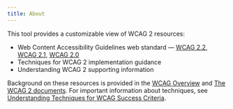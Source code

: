 ```yaml
---
title: About
---
```

This tool provides a customizable view of WCAG 2 resources:

-   Web Content Accessibility Guidelines web standard — [WCAG 2.2](https://www.w3.org/TR/WCAG22/), [WCAG 2.1](https://www.w3.org/TR/WCAG21/), [WCAG 2.0](https://www.w3.org/TR/WCAG20/)
-   Techniques for WCAG 2 implementation guidance
-   Understanding WCAG 2 supporting information

Background on these resources is provided in the [WCAG Overview](https://www.w3.org/WAI/standards-guidelines/wcag/) and [The WCAG 2 documents](https://www.w3.org/WAI/standards-guidelines/wcag/docs/). For important information about techniques, see [Understanding Techniques for WCAG Success Criteria](https://www.w3.org/WAI/WCAG22/Understanding/understanding-techniques.html#understanding-techniques).
